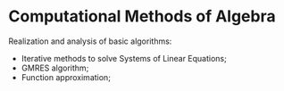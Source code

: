# Computational Methods of Algebra
Realization and analysis of basic algorithms:
- Iterative methods to solve Systems of Linear Equations;
- GMRES algorithm;
- Function approximation;
